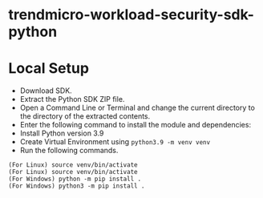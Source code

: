 # trendmicro-workload-security-sdk-python

# Local Setup

- Download SDK.
- Extract the Python SDK ZIP file.
- Open a Command Line or Terminal and change the current directory to the directory of the extracted contents.
- Enter the following command to install the module and dependencies:
- Install Python version 3.9
- Create Virtual Environment using `python3.9 -m venv venv`  
- Run the following commands.

```shell
(For Linux) source venv/bin/activate
(For Linux) source venv/bin/activate
(For Windows) python -m pip install .
(For Windows) python3 -m pip install .
```
